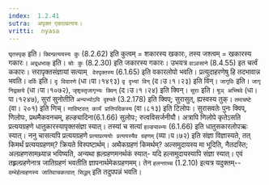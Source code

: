 ```yaml
---
index:  1.2.41
sutra:  अपृक्त एकाल्प्रत्ययः।
vritti:  nyasa
---
```


`घृतस्पृक्` इति। `क्विन्प्रत्ययस्य कुः` (8.2.62) इति कुत्वम् = शकारस्य खकारः, तस्य जश्त्वम् = खकारस्य गकारः। `अद्र्धभाक्` इति। `चोः कुः` (8.2.30) इति जकारस्य गकारः। उभयत्र `वाऽवसाने` (8.4.55) इत चर्त्वं ककारः। त्तरापृक्तसंज्ञायां सत्याम् ` वेरपृक्तस्य` (6.1.65) इति वकारलोपो भवति। प्रत्युदाहरणेषु हि तदभावान्न भवति।
`दर्विः` इति। `दृ विदारणे` (धा।पा।१४९३) `वृ दृभ्यां विन्` (द।उ।१।२३) इति विन्। `जागृविः` इति। `जागृ निद्राक्षये` (धा।पा।१०७२), `जृशृस्तृजागृभ्यः क्विन्` (द।उ।१।२४) इति क्विन्। `सुराः` इति। `षूञ् अभिषवे` (धा।पा।१२४७), सुरां सुनोतीति `अन्यभ्योऽपि दृश्यते` (3.2.178) इति क्विप्; सुरासुत्, ह्यस्वस्य तुक्। `तमाचष्टे
` (वा। २०१) इति णिच्। `णाविष्टवत् कार्यं प्रातिपदिकस्य` (वा।८१३) इति टिलोपः। सुरासवतेः पुनः क्विप्, णिलोपः, प्रथमैकवनचम्, हल्ङ्यादिना(6.1.66) सुलोपः; रुत्वविसर्जनीयौ। अत्रापि णिलोपे कृतेऽसति प्रत्ययग्रहणे धातुकारस्यापृक्तसंज्ञा स्यात्। तस्यां च सत्यां `हल्ङ्याब्भ्यः` (6.1.66) इति धातुसकारलोपऋः स्यात्। ननु चासत्यपि प्रत्ययग्रहणे `प्रत्याप्रत्ययोः प्रत्ययस्यैव ग्रहणम्` (व्या।प।७२) इति संज्ञा विज्ञास्यते, तत् किमर्थं प्रत्ययग्रहणम्? क्रियते विस्पष्टार्थम्।
अथैकग्रहणं किमर्थम्? अल्समुदायस्य मा भूदिति, नैतदस्ति; अल्ग्रहणसामथ्र्यान्न भविष्यति, अन्यथा ह्रल्ग्रहणमनर्थकं स्यात्- यदि हल्समुदायस्यापि संज्ञा स्यात्। एवं तह्र्रल्ग्रहणेनात्र जातिग्रहणं भवतीति ज्ञापनार्थमेकग्रहणमम्। तेन `हलन्ताच्च` (1.2.10) इत्यत्र यदुक्तम्--`दम्भेर्हल्ग्रहणस्य जातिवाचकत्वात् सिद्धम्` इति तदुपपन्नं भवति।
